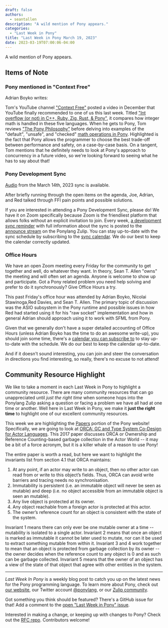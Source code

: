 ```yaml
---
draft: false
authors:
  - seantallen
description: "A wild mention of Pony appears."
categories:
  - "Last Week in Pony"
title: "Last Week in Pony March 19, 2023"
date: 2023-03-19T07:00:06-04:00
---
```


A wild mention of Pony appears.

<!-- more -->

## Items of Note

### Pony mentioned in "Context Free"

Adrian Boyko writes:

Tom's YouTube channel ["Context Free"](https://www.youtube.com/@contextfree) posted a video in December that YouTube finally recommended to one of us this last week. Titled ["Int overflow (or not) in C++, Ruby, Zig, Rust, & Pony"](https://www.youtube.com/watch?v=dizO_5g3K5Q), it compares how integer math is handled in these five languages. When he gets to Pony, Tom reviews ["The Pony Philosophy"](https://www.ponylang.io/discover/#the-pony-philosophy) before delving into examples of the "default", "unsafe", and "checked" [math operations in Pony](https://tutorial.ponylang.io/expressions/arithmetic.html). Highlighted is the fact that Pony allows the programmer to choose the best trade-off between performance and safety, on a case-by-case basis. On a tangent, Tom mentions that he definitely needs to look at Pony's approach to concurrency in a future video, so we're looking forward to seeing what he has to say about that!

### Pony Development Sync

[Audio](https://sync-recordings.ponylang.io/r/2023_03_14.m4a) from the March 14th, 2023 sync is available.

After briefly running through the open items on the agenda, Joe, Adrian, and Red talked through FFI pain points and possible solutions.

If you are interested in attending a Pony Development Sync, please do! We have it on Zoom specifically because Zoom is the friendliest platform that allows folks without an explicit invitation to join. Every week, [a development sync reminder](https://ponylang.zulipchat.com/#narrow/stream/189932-announce/topic/Sync.20Reminder) with full information about the sync is posted to the [announce stream](https://ponylang.zulipchat.com/#narrow/stream/189932-announce) on the Ponylang Zulip. You can stay up-to-date with the sync schedule by subscribing to the [sync calendar](https://calendar.google.com/calendar/ical/59jcru6f50mrpqbm7em4iclnkk%40group.calendar.google.com/public/basic.ics). We do our best to keep the calendar correctly updated.

### Office Hours

We have an open Zoom meeting every Friday for the community to get together and well, do whatever they want. In theory, Sean T. Allen "owns" the meeting and will often set an agenda. Anyone is welcome to show up and participate. Got a Pony related problem you need help solving and prefer to do it synchronously? Give Office Hours a try.

This past Friday's office hour was attended by Adrian Boyko, Nicolai Stawinoga,Red Davies, and Sean T. Allen. The primary topic of discussion was the ASIO subsystem in the Pony runtime and possible issues in how Red had started using it for his "raw socket" implementation and how in general Adrian should approach using it to work with SFML from Pony.

Given that we generally don't have a super detailed accounting of Office Hours (unless Adrian Boyko has the time to do an awesome write-up), you should join some time, there's a [calendar you can subscribe to](https://calendar.google.com/calendar/ical/4465e68ae24131ae00461a40893f2637a2c9ac510e311a44ff78680e2f183ce3%40group.calendar.google.com/public/basic.ics) to stay up-to-date with the schedule. We do our best to keep the calendar up-to-date.

And if it doesn't sound interesting, you can join and steer the conversation in directions you find interesting, so really, there's no excuse to not attend!

## Community Resource Highlight

We like to take a moment in each Last Week in Pony to highlight a community resource. There are many community resources that can go unappreciated until _just the right time_ when someone hops into the Ponylang Zulip asking a question or facing a problem we have all had at one time or another. Well here in Last Week in Pony, we make it **just the right time** to highlight one of our excellent community resources.

This week we are highlighting the [Papers](https://www.ponylang.io/community/#papers) portion of the Pony website! Specifically, we are going to look at [ORCA: GC and Type System Co-Design for Actor Languages](https://www.ponylang.io/media/papers/orca_gc_and_type_system_co-design_for_actor_languages.pdf). This 2017 paper discusses ORCA or Ownership and Reference Counting-based garbage collection in the Actor World -- it may be a bit of a force acronym, but it is a killer whale of a reason to use Pony!

The entire paper is worth a read, but here we want to highlight the invariants list from section 4.1 that ORCA maintains:

1. At any point, if an actor may write to an object, then no other actor can read from or write to this object’s fields. Thus, ORCA can avoid write barriers and tracing needs no synchronisation.
2. Immutability is persistent (i.e. an immutable object will never be seen as mutable) and deep (i.e. no object accessible from an immutable object is seen an mutable).
3. Any live object is protected at its owner.
4. Any object reachable from a foreign actor is protected at this actor.
5. The owner’s reference count for an object is consistent with the state of the system.

Invariant 1 means there can only ever be one mutable owner at a time -- mutability is isolated to a single actor. Invariant 2 means that once an object is marked as immutable it cannot be later used to mutate, nor can it be used to extract something mutable from within it. Invariant 3 and 4 work together to mean that an object is protected from garbage collection by its owner -- the owner decides when the reference count to any object is 0 and as such can be garbage collected. Invariant 5 means that the owner of an object has a view of the state of that object that agree with other entities in the system.

---

_Last Week In Pony_ is a weekly blog post to catch you up on the latest news for the Pony programming language. To learn more about Pony, check out [our website](https://ponylang.io), our Twitter account [@ponylang](https://twitter.com/ponylang), or our [Zulip community](https://ponylang.zulipchat.com).

Got something you think should be featured? There's a GitHub issue for that! Add a comment to the [open "Last Week in Pony" issue](https://github.com/ponylang/ponylang.github.io/issues?q=is%3Aissue+is%3Aopen+label%3Alast-week-in-pony).

Interested in making a change, or keeping up with changes to Pony? Check out the [RFC repo](https://github.com/ponylang/rfcs). Contributors welcome!
